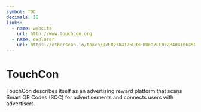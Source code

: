 ```yaml
---
symbol: TOC
decimals: 18
links:
  - name: website
    url: http://www.touchcon.org
  - name: explorer
    url: https://etherscan.io/token/0xE02784175C3BE0DEa7CC0F284041b64503639E66
---
```


# TouchCon

TouchCon describes itself as an advertising reward platform that scans Smart QR Codes (SQC) for advertisements and connects users with advertisers.
